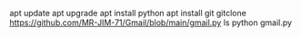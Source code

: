 apt update
apt upgrade
apt install python
apt install git
gitclone https://github.com/MR-JIM-71/Gmail/blob/main/gmail.py
ls
python gmail.py
